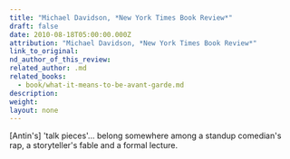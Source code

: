 ```yaml
---
title: "Michael Davidson, *New York Times Book Review*"
draft: false
date: 2010-08-18T05:00:00.000Z
attribution: "Michael Davidson, *New York Times Book Review*"
link_to_original:
nd_author_of_this_review:
related_author: .md
related_books:
  - book/what-it-means-to-be-avant-garde.md
description:
weight:
layout: none
---
```

[Antin's] 'talk pieces'... belong somewhere among a standup comedian's rap, a storyteller's fable and a formal lecture.

